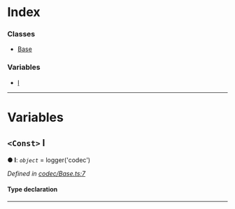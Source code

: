 

# Index

### Classes

* [Base](../classes/_codec_base_.base.md)

### Variables

* [l](_codec_base_.md#l)

---

# Variables

<a id="l"></a>

## `<Const>` l

**● l**: *`object`* =  logger('codec')

*Defined in [codec/Base.ts:7](https://github.com/polkadot-js/api/blob/28fd04c/packages/types/src/codec/Base.ts#L7)*

#### Type declaration

___


